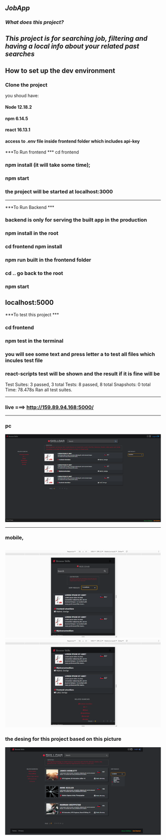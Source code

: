 ***JobApp***
---
### ***What does this project?*** 
***This project is for searching job, filtering and having a local info about your related past searches***
---


## How to set up the dev environment
### Clone the project
you shoud have:
#### Node 12.18.2
#### npm 6.14.5
#### react 16.13.1
#### access to .env file inside frontend folder which includes api-key

***To Run frontend ***
cd frontend 
### npm install  (it will take some time);
### npm start 
### the project will be started at localhost:3000

--- 
***To Run Backend *** 
### backend is only for serving the built app in the production
### npm install in the root
### cd frontend npm install 
### npm run built in the frontend folder
### cd ..  go back to the root 
### npm start
localhost:5000
--- 

***To test this project *** 
### cd frontend
### npm test in the terminal
### you will see some text and press letter a to test all files which incules test file
### react-scripts test will be shown and the result if it is fine will be
Test Suites: 3 passed, 3 total
Tests:       8 passed, 8 total
Snapshots:   0 total
Time:        78.478s
Ran all test suites.

--- 

### live ===>  http://159.89.94.168:5000/

---
### pc
![pc.png](pc.png)

---
### mobile, 
![mobile.png](mobile.png)
![mobile2.png](mobile2.png)
---
### the desing for this project based on this picture
![design.png](result.png)
